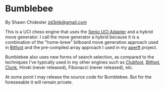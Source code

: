 Bumblebee
=========

By Shawn Chidester <zd3nik@gmail.com>

This is a UCI chess engine that uses the [Senjo UCI Adapter](https://github.com/zd3nik/SenjoUCIAdapter) and a hybrid move generator.  I call the move generator a hybrid because it is a combination of the "home-brew" bitboard move generation approach used in [Bitfoot](https://github.com/zd3nik/Bitfoot) and the pre-compiled array approach I used in my [aperft](https://github.com/zd3nik/aperft) project.

Bumblebee also uses new forms of search selection, as compared to the techniques I've typically used in my other engines such as [Clubfoot](https://github.com/zd3nik/Clubfoot), [Bitfoot](https://github.com/zd3nik/Bitfoot), [Clunk](https://github.com/zd3nik/Clunk), Hiroki (never released), Fibonacci (never released), etc.

At some point I may release the source code for Bumblebee.  But for the foreseeable it will remain private.

